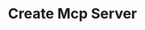 ---
created: '2025-09-16T15:05:15.654486'
modified: '2025-09-17T17:33:23.123485'
ship_factor: 5
subtype: mcp-instructions
tags: []
title: Create Mcp Server
type: general
version: 1
---